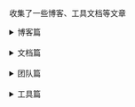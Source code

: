 收集了一些博客、工具文档等文章

<details>
  <summary>博客篇</summary>

- [x] [JSBridge深度剖析](https://blog.csdn.net/xiangzhihong8/article/details/66970600)
- [x] [ReactNative快速入门笔记](https://segmentfault.com/a/1190000010989345)
- [x] [网易严选App感受Weex开发](https://segmentfault.com/a/1190000011027225)
- [x] [Koa2进阶学习笔记](https://chenshenhai.github.io/koa2-note/)
- [x] [DASS Rxjs数据流管理方案](https://erwinqiu.gitbooks.io/dass/content/)
- [x] [当···时发生了什么？](https://github.com/skyline75489/what-happens-when-zh_CN#id9)
- [x] [如何写出一个惊艳面试官的深拷贝?](https://juejin.im/post/5d6aa4f96fb9a06b112ad5b1)
- [x] [InterviewMap](https://yuchengkai.cn/docs/frontend/)
- [x] [灵活运用CSS开发技巧](https://juejin.im/post/5d4d0ec651882549594e7293)
- [ ] 源码映射

</details>

<br/>

<details>
  <summary>文档篇</summary>

- [x] [Markdown 语法说明](https://www.appinn.com/markdown/)
- [x] [Mac 键盘快捷键](https://support.apple.com/zh-cn/HT201236)
- [x] [Mac 设置指南](https://github.com/macdao/ocds-guide-to-setting-up-mac#%E5%8A%9F%E8%83%BD%E9%94%AE)
- [x] [Taro 多端统一开发解决方案](https://taro.aotu.io/)

</details>

<br/>

<details>
  <summary>团队篇</summary>

- [x] [infoQ](https://www.infoq.cn/topic/Front-end)
- [x] [alloyteam](http://www.alloyteam.com/webdevelop/)
- [x] [美团](https://tech.meituan.com/)
- [x] [奇舞周刊](https://weekly.75team.com/)

</details>

<br/>

<details>
  <summary>工具篇</summary>

- [x] [Can i use](https://caniuse.com/)
- [x] [BootCDN 前端开源项目CDN加速服务](https://www.bootcdn.cn/)

</details>

<br/>